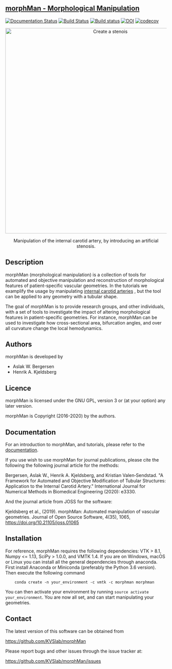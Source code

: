## [morphMan - Morphological Manipulation](https://morphman.readthedocs.io)

[![Documentation Status](https://readthedocs.org/projects/morphman/badge/?version=latest)](https://morphman.readthedocs.io/en/latest/?badge=latest)
[![Build Status](https://travis-ci.org/KVSlab/morphMan.svg?branch=master)](https://travis-ci.org/KVSlab/morphMan)
[![Build status](https://ci.appveyor.com/api/projects/status/2k6q32hqg6g5oopc?svg=true)](https://ci.appveyor.com/project/hkjeldsberg/morphman-s1s38)
[![DOI](http://joss.theoj.org/papers/10.21105/joss.01065/status.svg)](https://doi.org/10.21105/joss.01065)
[![codecov](https://codecov.io/gh/KVSlab/morphMan/branch/master/graph/badge.svg)](https://codecov.io/gh/KVSlab/morphMan)

<p align="center">
    <img src="https://raw.githubusercontent.com/KVSlab/morphMan/master/docs/source/make_stenosis.png" width="640 height="280" alt="Create a stenois"/>
</p>
<p align="center">
    Manipulation of the internal carotid artery, by introducing an artificial stenosis.
</p>

Description
-----------
morphMan (morphological manipulation) is a collection of tools for automated and objective 
manipulation and reconstruction of morphological features of patient-specific vascular geometries. 
In the tutorials we examplify the usage
by manipulating [internal carotid arteries](https://en.wikipedia.org/wiki/Internal_carotid_artery)
, but the tool can be applied to any geometry with a tubular shape.

The goal of morphMan is to provide research groups, and other individuals, with a set of tools to investigate the impact
of altering morphological features in patient-specific geometries. For instance, morphMan can be used to
investigate how cross-sectional area, bifurcation angles, and over all curvature change the local hemodynamics.

Authors
-------
morphMan is developed by

* Aslak W. Bergersen 
* Henrik A. Kjeldsberg 

Licence
-------
morphMan is licensed under the GNU GPL, version 3 or (at your option) any
later version.

morphMan is Copyright (2016-2020) by the authors.

Documentation
-------------
For an introduction to morphMan, and tutorials, please refer to the [documentation](https://morphman.readthedocs.io/en/latest/).

If you use wish to use morphMan for journal publications, please cite the following the following journal article for the methods:

Bergersen, Aslak W., Henrik A. Kjeldsberg, and Kristian Valen‐Sendstad. "A Framework for Automated and Objective Modification of Tubular Structures: Application to the Internal Carotid Artery." International Journal for Numerical Methods in Biomedical Engineering (2020): e3330.

And the journal article from JOSS for the software: 

Kjeldsberg et al., (2019). morphMan: Automated manipulation of vascular geometries. Journal of Open Source Software, 4(35), 1065, https://doi.org/10.21105/joss.01065

Installation
------------

For reference, morphMan requires the following dependencies: VTK > 8.1, Numpy <= 1.13, SciPy > 1.0.0, and VMTK 1.4.
If you are on Windows, macOS or Linux you can install all the general dependencies through anaconda.
First install Anaconda or Miniconda (preferably the Python 3.6 version).
Then execute the following command

        conda create -n your_environment -c vmtk -c morphman morphman

You can then activate your environment by running ``source activate your_environment``.
You are now all set, and can start manipulating your geometries.

Contact
-------
The latest version of this software can be obtained from

  https://github.com/KVSlab/morphMan

Please report bugs and other issues through the issue tracker at:
  
  https://github.com/KVSlab/morphMan/issues

